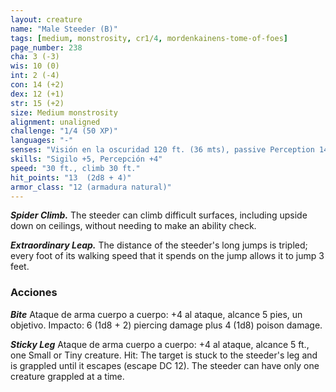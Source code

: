 ```yaml
---
layout: creature
name: "Male Steeder (B)"
tags: [medium, monstrosity, cr1/4, mordenkainens-tome-of-foes]
page_number: 238
cha: 3 (-3)
wis: 10 (0)
int: 2 (-4)
con: 14 (+2)
dex: 12 (+1)
str: 15 (+2)
size: Medium monstrosity
alignment: unaligned
challenge: "1/4 (50 XP)"
languages: "-"
senses: "Visión en la oscuridad 120 ft. (36 mts), passive Perception 14"
skills: "Sigilo +5, Percepción +4"
speed: "30 ft., climb 30 ft."
hit_points: "13  (2d8 + 4)"
armor_class: "12 (armadura natural)"
---
```


***Spider Climb.*** The steeder can climb difficult surfaces, including upside down on ceilings, without needing to make an ability check.

***Extraordinary Leap.*** The distance of the steeder's long jumps is tripled; every foot of its walking speed that it spends on the jump allows it to jump 3 feet.

### Acciones

***Bite*** Ataque de arma cuerpo a cuerpo: +4 al ataque, alcance 5 pies, un objetivo. Impacto: 6 (1d8 + 2) piercing damage plus 4 (1d8) poison damage.

***Sticky Leg*** Ataque de arma cuerpo a cuerpo: +4 al ataque, alcance 5 ft., one Small or Tiny creature. Hit: The target is stuck to the steeder's leg and is grappled until it escapes (escape DC 12). The steeder can have only one creature grappled at a time.